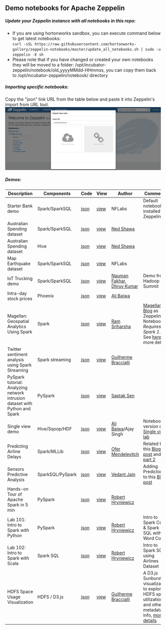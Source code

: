 ## Demo notebooks for Apache Zeppelin
##### Update your Zeppelin instance with all notebooks in this repo:
  - If you are using hortonworks sandbox, you can execute command below to get latest notebooks: </br>
  `curl -sSL https://raw.githubusercontent.com/hortonworks-gallery/zeppelin-notebooks/master/update_all_notebooks.sh | sudo -u zeppelin -E sh`
  - Please note that if you have changed or created your own notebooks they will be moved to a folder: /opt/incubator-zeppelin/notebook/old_yyyyMMdd-HHmmss, you can copy them back to /opt/incubator-zeppelin/notebook/ directory

##### Importing specific notebooks:
Copy the "json" link URL from the table below and paste it into Zeppelin's import from URL tool.
![Import UI](/screenshots/import.png?raw=true)

##### Demos:

| Description	| Components | Code	| View	| Author | Comments	|
| ------------- | ----- | ---------- 	| ------------  | --------  | --------  |
| Starter Bank demo | Spark/SparkSQL | [json](https://github.com/hortonworks-gallery/zeppelin-notebooks/raw/master/2A94M5J1Z/note.json) | [view](https://www.zeppelinhub.com/viewer/notebooks/aHR0cHM6Ly9yYXcuZ2l0aHVidXNlcmNvbnRlbnQuY29tL2hvcnRvbndvcmtzLWdhbGxlcnkvemVwcGVsaW4tbm90ZWJvb2tzL21hc3Rlci8yQTk0TTVKMVovbm90ZS5qc29u/) | NFLabs | Default notebook installed by Zeppelin |
| Australian Spending dataset | Spark/SparkSQL | [json](https://github.com/hortonworks-gallery/zeppelin-notebooks/blob/master/2ANTDG878/note.json) | [view](https://www.zeppelinhub.com/viewer/notebooks/aHR0cHM6Ly9yYXcuZ2l0aHVidXNlcmNvbnRlbnQuY29tL2hvcnRvbndvcmtzLWdhbGxlcnkvemVwcGVsaW4tbm90ZWJvb2tzL21hc3Rlci8yQU5UREc4Nzgvbm90ZS5qc29u/) | [Ned Shawa](https://twitter.com/nedshawa) |  |
| Australian Spending dataset | Hive | [json](https://github.com/hortonworks-gallery/zeppelin-notebooks/blob/master/2ANT56EHN/note.json) | [view](https://www.zeppelinhub.com/viewer/notebooks/aHR0cHM6Ly9yYXcuZ2l0aHVidXNlcmNvbnRlbnQuY29tL2hvcnRvbndvcmtzLWdhbGxlcnkvemVwcGVsaW4tbm90ZWJvb2tzL21hc3Rlci8yQU5UNTZFSE4vbm90ZS5qc29u/) | [Ned Shawa](https://twitter.com/nedshawa) |  |
| Map Earthquake dataset | Spark/SparkSQL | [json](https://github.com/hortonworks-gallery/zeppelin-notebooks/blob/master/2ANTDG878/note.json) | [view](https://www.zeppelinhub.com/viewer/notebooks/aHR0cHM6Ly9yYXcuZ2l0aHVidXNlcmNvbnRlbnQuY29tL2hvcnRvbndvcmtzLWdhbGxlcnkvemVwcGVsaW4tbm90ZWJvb2tzL21hc3Rlci8yQVBGVE4zTlkvbm90ZS5qc29u/) | NFLabs | |
| IoT Trucking demo | Spark/SparkSQL | [json](https://github.com/hortonworks-gallery/zeppelin-notebooks/blob/master/2AS5TY6AQ/note.json) | [view](https://www.zeppelinhub.com/viewer/notebooks/aHR0cHM6Ly9yYXcuZ2l0aHVidXNlcmNvbnRlbnQuY29tL2hvcnRvbndvcmtzLWdhbGxlcnkvemVwcGVsaW4tbm90ZWJvb2tzL21hc3Rlci8yQVM1VFk2QVEvbm90ZS5qc29u/) | [Nauman Fakhar](https://github.com/nfakhar), [Dhruv Kumar](https://github.com/DhruvKumar) | Demo from Hadoop Summit |
| Intra-day stock prices | Phoenix | [json](https://raw.githubusercontent.com/hortonworks-gallery/zeppelin-notebooks/master/2B21B3AYC/note.json) | [view](https://www.zeppelinhub.com/viewer/notebooks/aHR0cHM6Ly9yYXcuZ2l0aHVidXNlcmNvbnRlbnQuY29tL2hvcnRvbndvcmtzLWdhbGxlcnkvemVwcGVsaW4tbm90ZWJvb2tzL21hc3Rlci8yQjIxQjNBWUMvbm90ZS5qc29u/) | [Ali Bajwa](https://github.com/abajwa-hw) |  |
| Magellan: Geospatial Analytics Using Spark | Spark | [json](https://raw.githubusercontent.com/hortonworks-gallery/zeppelin-notebooks/master/2B4TWGC8M/note.json) | [view](https://www.zeppelinhub.com/viewer/notebooks/aHR0cHM6Ly9yYXcuZ2l0aHVidXNlcmNvbnRlbnQuY29tL2hvcnRvbndvcmtzLWdhbGxlcnkvemVwcGVsaW4tbm90ZWJvb2tzL21hc3Rlci8yQjRUV0dDOE0vbm90ZS5qc29u) | [Ram Sriharsha](https://github.com/harsha2010) | [Magellan Blog](http://hortonworks.com/blog/magellan-geospatial-analytics-in-spark/) as Zeppelin Notebook. *Requires Spark 1.4.1* See [here](https://github.com/harsha2010/magellan) for more details |
| Twitter sentiment analysis using Spark Streaming | Spark streaming | [json](https://raw.githubusercontent.com/hortonworks-gallery/zeppelin-notebooks/master/2B522V3X8/note.json) | [view](https://www.zeppelinhub.com/viewer/notebooks/aHR0cHM6Ly9yYXcuZ2l0aHVidXNlcmNvbnRlbnQuY29tL2hvcnRvbndvcmtzLWdhbGxlcnkvemVwcGVsaW4tbm90ZWJvb2tzL21hc3Rlci8yQjUyMlYzWDgvbm90ZS5qc29u) | [Guilherme Braccialli](https://github.com/gbraccialli) | |
| PySpark tutorial: Analyzing network intrusion dataset with Python and Spark  | PySpark | [json](https://raw.githubusercontent.com/hortonworks-gallery/zeppelin-notebooks/master/2B48PF7SN/note.json) | [view](https://www.zeppelinhub.com/viewer/notebooks/aHR0cHM6Ly9yYXcuZ2l0aHVidXNlcmNvbnRlbnQuY29tL2hvcnRvbndvcmtzLWdhbGxlcnkvemVwcGVsaW4tbm90ZWJvb2tzL21hc3Rlci8yQjQ4UEY3U04vbm90ZS5qc29u) | [Saptak Sen](https://github.com/saptak) | |
| Single view demo | Hive/Sqoop/HDF | [json](https://raw.githubusercontent.com/hortonworks-gallery/zeppelin-notebooks/master/2BBBW75VS/note.json) | [view](https://www.zeppelinhub.com/viewer/notebooks/aHR0cHM6Ly9yYXcuZ2l0aHVidXNlcmNvbnRlbnQuY29tL2hvcnRvbndvcmtzLWdhbGxlcnkvemVwcGVsaW4tbm90ZWJvb2tzL21hc3Rlci8yQkJCVzc1VlMvbm90ZS5qc29u)  | [Ali Bajwa](https://github.com/abajwa-hw)/Ajay Singh | Notebook version of [Single view lab](https://github.com/abajwa-hw/single-view-demo) |
| Predicting Airline Delays | Spark/MLLib | [json](https://raw.githubusercontent.com/hortonworks-gallery/zeppelin-notebooks/master/2BB5CUPUW/note.json) | [view](https://www.zeppelinhub.com/viewer/notebooks/aHR0cHM6Ly9yYXcuZ2l0aHVidXNlcmNvbnRlbnQuY29tL2hvcnRvbndvcmtzLWdhbGxlcnkvemVwcGVsaW4tbm90ZWJvb2tzL21hc3Rlci8yQkI1Q1VQVVcvbm90ZS5qc29u) | [Ofer Mendelevitch](https://github.com/ofermend) | Related to this [Blog post](http://hortonworks.com/blog/data-science-apacheh-hadoop-predicting-airline-delays/) and [part 2](http://hortonworks.com/blog/data-science-hadoop-spark-scala-part-2/) |
| Sensors Predictive Analysis | SparkSQL/PySpark | [json](https://raw.githubusercontent.com/hortonworks-gallery/zeppelin-notebooks/master/2BAVUZ7NA/note.json) | [view](https://www.zeppelinhub.com/viewer/notebooks/aHR0cHM6Ly9yYXcuZ2l0aHVidXNlcmNvbnRlbnQuY29tL2hvcnRvbndvcmtzLWdhbGxlcnkvemVwcGVsaW4tbm90ZWJvb2tzL21hc3Rlci8yQkFWVVo3TkEvbm90ZS5qc29u) | [Vedant Jain](https://github.com/vedantja) | Adding Predictions to this [Blog post](http://hortonworks.com/use-cases/sensor-data-hadoop-example/)
| Hands-on Tour of Apache Spark in 5 min | PySpark | [json](https://raw.githubusercontent.com/hortonworks-gallery/zeppelin-notebooks/master/2BEQE47HR/note.json) | [view](https://www.zeppelinhub.com/viewer/notebooks/aHR0cHM6Ly9yYXcuZ2l0aHVidXNlcmNvbnRlbnQuY29tL2hvcnRvbndvcmtzLWdhbGxlcnkvemVwcGVsaW4tbm90ZWJvb2tzL21hc3Rlci8yQkVRRTQ3SFIvbm90ZS5qc29u) | [Robert Hryniewicz](https://github.com/roberthryniewicz) |  
| Lab 101: Intro to Spark with Python | PySpark | [json](https://raw.githubusercontent.com/hortonworks-gallery/zeppelin-notebooks/master/2BFGYS3YT/note.json) | [view](https://www.zeppelinhub.com/viewer/notebooks/aHR0cHM6Ly9yYXcuZ2l0aHVidXNlcmNvbnRlbnQuY29tL3NhZ2Fya3Vsa2FybmkzNTkyL3plcHBlbGluLW5vdGVib29rcy9jb3JyZWN0XzJCRTNLRDRHNi8yQkUzS0Q0RzYvbm90ZS5qc29u) | [Robert Hryniewicz](https://github.com/roberthryniewicz) | Intro to Spark Core & Spark SQL with Word Count
| Lab 102: Intro to Spark with Scala | Spark SQL | [json](https://raw.githubusercontent.com/hortonworks-gallery/zeppelin-notebooks/master/2BJVW65WS/note.json) | [view](https://www.zeppelinhub.com/viewer/notebooks/aHR0cHM6Ly9yYXcuZ2l0aHVidXNlcmNvbnRlbnQuY29tL2hvcnRvbndvcmtzLWdhbGxlcnkvemVwcGVsaW4tbm90ZWJvb2tzL21hc3Rlci8yQkpWVzY1V1Mvbm90ZS5qc29u) | [Robert Hryniewicz](https://github.com/roberthryniewicz) | Intro to Spark SQL using Airlines Dataset
| HDFS Space Usage Visualization | HDFS / D3.js | [json](https://raw.githubusercontent.com/hortonworks-gallery/zeppelin-notebooks/master/2BFAUAD4F/note.json) | [view](https://www.zeppelinhub.com/viewer/notebooks/aHR0cHM6Ly9yYXcuZ2l0aHVidXNlcmNvbnRlbnQuY29tL2dicmFjY2lhbGxpL0hkZnNVdGlscy9tYXN0ZXIvemVwcGVsaW4vbm90ZS5qc29u) | [Guilherme Braccialli](https://github.com/gbraccialli) | A D3.js Sunburst visualization to explore HDFS space utilization and other metadata info, [more details](https://github.com/gbraccialli/HdfsUtils/)


